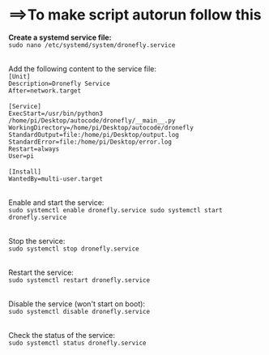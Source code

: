 <h1>==>To make script autorun follow this</h1>

<b>Create a systemd service file:</b> <br>
`sudo nano /etc/systemd/system/dronefly.service`

<br>Add the following content to the service file:</b> <br>
`[Unit]`<br>
`Description=Dronefly Service`<br>
`After=network.target`<br>
<br>
`[Service]`<br>
`ExecStart=/usr/bin/python3 /home/pi/Desktop/autocode/dronefly/__main__.py`<br>
`WorkingDirectory=/home/pi/Desktop/autocode/dronefly`<br>
`StandardOutput=file:/home/pi/Desktop/output.log`<br>
`StandardError=file:/home/pi/Desktop/error.log`<br>
`Restart=always`<br>
`User=pi`<br>
<br>
`[Install]`<br>
`WantedBy=multi-user.target`

<br>Enable and start the service:</b> <br>
`sudo systemctl enable dronefly.service
sudo systemctl start dronefly.service`

<br>Stop the service:</b> <br>
`sudo systemctl stop dronefly.service`

<br>Restart the service:</b> <br>
`sudo systemctl restart dronefly.service`

<br>Disable the service (won't start on boot):</b> <br>
`sudo systemctl disable dronefly.service`

<br>Check the status of the service:</b> <br>
`sudo systemctl status dronefly.service`
